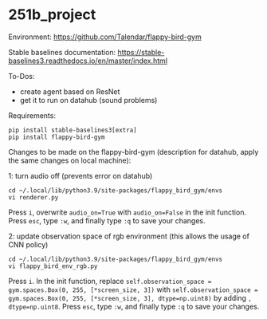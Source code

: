 # 251b_project
Environment: https://github.com/Talendar/flappy-bird-gym

Stable baselines documentation: https://stable-baselines3.readthedocs.io/en/master/index.html

To-Dos:
- create agent based on ResNet
- get it to run on datahub (sound problems)

Requirements:

    pip install stable-baselines3[extra] 
    pip install flappy-bird-gym

Changes to be made on the flappy-bird-gym (description for datahub, apply the same changes on local machine):

1: turn audio off (prevents error on datahub)

    cd ~/.local/lib/python3.9/site-packages/flappy_bird_gym/envs
    vi renderer.py


Press ``i``, overwrite ``audio_on=True`` with ``audio_on=False`` in the init function. Press ``esc``, type ``:w``, and
finally type ``:q`` to save your changes.

2: update observation space of rgb environment (this allows the usage of CNN policy)

    cd ~/.local/lib/python3.9/site-packages/flappy_bird_gym/envs
    vi flappy_bird_env_rgb.py

Press ``i``. In the init function, replace ``self.observation_space = gym.spaces.Box(0, 255, [*screen_size, 3])`` with
``self.observation_space = gym.spaces.Box(0, 255, [*screen_size, 3], dtype=np.uint8)`` by adding ``, dtype=np.uint8``.
Press ``esc``, type ``:w``, and finally type ``:q`` to save your changes.
